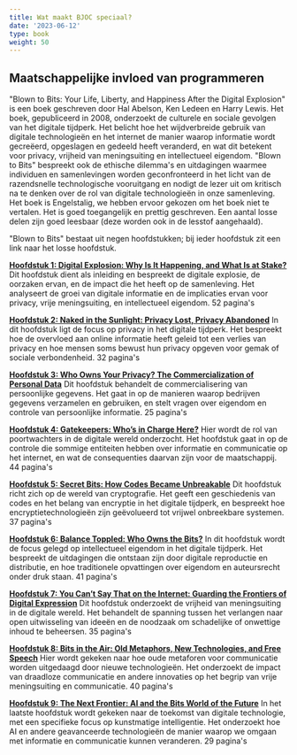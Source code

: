 ```yaml
---
title: Wat maakt BJOC speciaal?
date: '2023-06-12'
type: book
weight: 50
---
```

## Maatschappelijke invloed van programmeren  
"Blown to Bits: Your Life, Liberty, and Happiness After the Digital Explosion" is een boek geschreven door Hal Abelson, Ken Ledeen en Harry Lewis. Het boek, gepubliceerd in 2008, onderzoekt de culturele en sociale gevolgen van het digitale tijdperk. Het belicht hoe het wijdverbreide gebruik van digitale technologieën en het internet de manier waarop informatie wordt gecreëerd, opgeslagen en gedeeld heeft veranderd, en wat dit betekent voor privacy, vrijheid van meningsuiting en intellectueel eigendom. "Blown to Bits" bespreekt ook de ethische dilemma's en uitdagingen waarmee individuen en samenlevingen worden geconfronteerd in het licht van de razendsnelle technologische vooruitgang en nodigt de lezer uit om kritisch na te denken over de rol van digitale technologieën in onze samenleving.
Het boek is Engelstalig, we hebben ervoor gekozen om het boek niet te vertalen. Het is goed toegangelijk en prettig geschreven. Een aantal losse delen zijn goed leesbaar (deze worden ook in de lesstof aangehaald). 

"Blown to Bits" bestaat uit negen  hoofdstukken; bij ieder hoofdstuk zit een link naar het losse hoofdstuk.

[**Hoofdstuk 1: Digital Explosion: Why Is It Happening, and What Is at Stake?**](https://www.bitsbook.com/wp-content/uploads/2021/09/B2B2-Chapter-1.pdf)
Dit hoofdstuk dient als inleiding en bespreekt de digitale explosie, de oorzaken ervan, en de impact die het heeft op de samenleving. Het analyseert de groei van digitale informatie en de implicaties ervan voor privacy, vrije meningsuiting, en intellectueel eigendom. 52 pagina's

[**Hoofdstuk 2: Naked in the Sunlight: Privacy Lost, Privacy Abandoned**](https://www.bitsbook.com/wp-content/uploads/2021/09/B2B2-Chapter-2.pdf)
In dit hoofdstuk ligt de focus op privacy in het digitale tijdperk. Het bespreekt hoe de overvloed aan online informatie heeft geleid tot een verlies van privacy en hoe mensen soms bewust hun privacy opgeven voor gemak of sociale verbondenheid. 32 pagina's

[**Hoofdstuk 3: Who Owns Your Privacy? The Commercialization of Personal Data**](https://www.bitsbook.com/wp-content/uploads/2021/09/B2B2-Chapter-3.pdf)
Dit hoofdstuk behandelt de commercialisering van persoonlijke gegevens. Het gaat in op de manieren waarop bedrijven gegevens verzamelen en gebruiken, en stelt vragen over eigendom en controle van persoonlijke informatie. 25 pagina's

[**Hoofdstuk 4: Gatekeepers: Who’s in Charge Here?**](https://www.bitsbook.com/wp-content/uploads/2021/09/B2B2-Chapter-4.pdf)
Hier wordt de rol van poortwachters in de digitale wereld onderzocht. Het hoofdstuk gaat in op de controle die sommige entiteiten hebben over informatie en communicatie op het internet, en wat de consequenties daarvan zijn voor de maatschappij. 44 pagina's

[**Hoofdstuk 5: Secret Bits: How Codes Became Unbreakable**](https://www.bitsbook.com/wp-content/uploads/2021/09/B2B2-Chapter-5.pdf)
Dit hoofdstuk richt zich op de wereld van cryptografie. Het geeft een geschiedenis van codes en het belang van encryptie in het digitale tijdperk, en bespreekt hoe encryptietechnologieën zijn geëvolueerd tot vrijwel onbreekbare systemen. 37 pagina's

[**Hoofdstuk 6: Balance Toppled: Who Owns the Bits?**](https://www.bitsbook.com/wp-content/uploads/2021/09/B2B2-Chapter-6.pdf)
In dit hoofdstuk wordt de focus gelegd op intellectueel eigendom in het digitale tijdperk. Het bespreekt de uitdagingen die ontstaan zijn door digitale reproductie en distributie, en hoe traditionele opvattingen over eigendom en auteursrecht onder druk staan. 41 pagina's

[**Hoofdstuk 7: You Can’t Say That on the Internet: Guarding the Frontiers of Digital Expression**](https://www.bitsbook.com/wp-content/uploads/2021/09/B2B2-Chapter-7.pdf)
Dit hoofdstuk onderzoekt de vrijheid van meningsuiting in de digitale wereld. Het behandelt de spanning tussen het verlangen naar open uitwisseling van ideeën en de noodzaak om schadelijke of onwettige inhoud te beheersen. 35 pagina's

[**Hoofdstuk 8: Bits in the Air: Old Metaphors, New Technologies, and Free Speech**](https://www.bitsbook.com/wp-content/uploads/2021/09/B2B2-Chapter-8.pdf)
Hier wordt gekeken naar hoe oude metaforen voor communicatie worden uitgedaagd door nieuwe technologieën. Het onderzoekt de impact van draadloze communicatie en andere innovaties op het begrip van vrije meningsuiting en communicatie. 40 pagina's

[**Hoofdstuk 9: The Next Frontier: AI and the Bits World of the Future**](https://www.bitsbook.com/wp-content/uploads/2021/09/B2B2-Chapter-9.pdf)
In het laatste hoofdstuk wordt gekeken naar de toekomst van digitale technologie, met een specifieke focus op kunstmatige intelligentie. Het onderzoekt hoe AI en andere geavanceerde technologieën de manier waarop we omgaan met informatie en communicatie kunnen veranderen. 29 pagina's